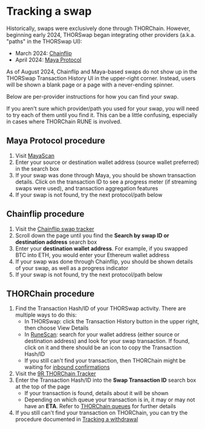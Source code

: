 # Tracking a swap

Historically, swaps were exclusively done through THORChain.  However,
beginning early 2024, THORSwap began integrating other providers
(a.k.a. "paths" in the THORSwap UI):

- March 2024: [Chainflip][1]
- April 2024: [Maya Protocol][2]

<div class="warning">
As of August 2024, Chainflip and Maya-based swaps do not show up in the
THORSwap Transaction History UI in the upper-right corner.  Instead, users will
be shown a blank page or a page with a never-ending spinner.
</div>

Below are per-provider instructions for how you can find your swap.

If you aren't sure which provider/path you used for your swap, you will
need to try each of them until you find it.  This can be a little confusing,
especially in cases where THORChain RUNE is involved.

## Maya Protocol procedure

1. Visit [MayaScan]
1. Enter your source or destination wallet address (source wallet preferred) in the search box
1. If your swap was done through Maya, you should be shown transaction details.  Click on the transaction ID to see a progress meter (if streaming swaps were used), and transaction aggregation features
1. If your swap is not found, try the next protocol/path below

## Chainflip procedure

1. Visit the [Chainflip swap tracker]
1. Scroll down the page until you find the **Search by swap ID or destination address** search box
1. Enter your **destination wallet address**.  For example, if you swapped BTC into ETH, you would enter your Ethereum wallet address
1. If your swap was done through Chainflip, you should be shown details of your swap, as well as a progress indicator
1. If your swap is not found, try the next protocol/path below

## THORChain procedure

1. Find the Transaction Hash/ID of your THORSwap activity.  There are multiple ways to do this:
   - In THORSwap: click the Transaction History button in the upper right, then choose View Details
   - In [RuneScan]: search for your wallet address (either source or destination address) and look for your swap transaction.  If found, click on it and there should be an icon to copy the Transaction Hash/ID
   - If you still can't find your transaction, then THORChain might be waiting for [inbound confirmations](../thorchain/inbound-confirmations.md)
1. Visit the [9R THORChain Tracker]
1. Enter the Transaction Hash/ID into the **Swap Transaction ID** search box at the top of the page
   - If your transaction is found, details about it will be shown
   - Depending on which queue your transaction is in, it may or may not have an **ETA**.  Refer to [THORChain queues](../thorchain/queues.md) for further details
1. If you still can't find your transaction on THORChain, you can try the procedure documented in [Tracking a withdrawal](tracking-a-withdrawal.md)

[1]: https://thorswap.medium.com/cross-chain-made-easy-thorswap-integrates-chainflip-liquidity-network-3894d24db1b8
[2]: https://thorswap.medium.com/seamless-cross-chain-trading-thorswap-welcomes-maya-protocol-ba89b918b879
[9R THORChain Tracker]: https://track.ninerealms.com/
[Chainflip swap tracker]: https://scan.chainflip.io/swaps
[MayaScan]: https://www.mayascan.org/
[RuneScan]: https://runescan.io/
